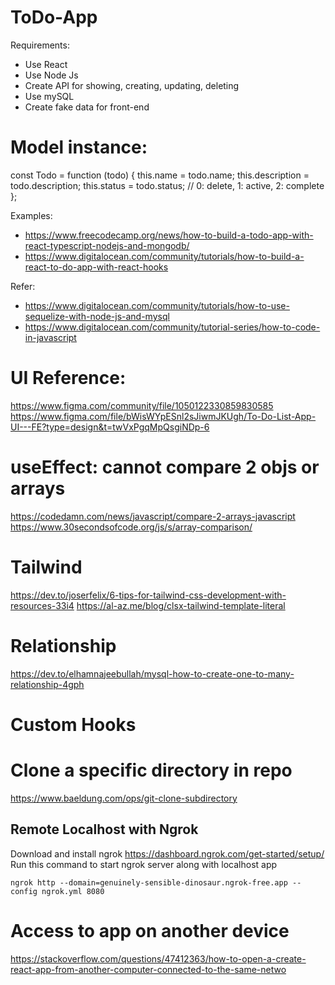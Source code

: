 # ToDo-App

Requirements:
- Use React
- Use Node Js
- Create API for showing, creating, updating, deleting
- Use mySQL
- Create fake data for front-end

# Model instance:
const Todo = function (todo) {
  this.name = todo.name;
  this.description = todo.description;
  this.status = todo.status; // 0: delete, 1: active, 2: complete 
};


Examples:
- https://www.freecodecamp.org/news/how-to-build-a-todo-app-with-react-typescript-nodejs-and-mongodb/
- https://www.digitalocean.com/community/tutorials/how-to-build-a-react-to-do-app-with-react-hooks

Refer:
- https://www.digitalocean.com/community/tutorials/how-to-use-sequelize-with-node-js-and-mysql
- https://www.digitalocean.com/community/tutorial-series/how-to-code-in-javascript

# UI Reference:
https://www.figma.com/community/file/1050122330859830585
https://www.figma.com/file/bWisWYpESnl2sJiwmJKUgh/To-Do-List-App-UI---FE?type=design&t=twVxPgqMpQsgiNDp-6

# useEffect: cannot compare 2 objs or arrays
https://codedamn.com/news/javascript/compare-2-arrays-javascript
https://www.30secondsofcode.org/js/s/array-comparison/

# Tailwind
https://dev.to/joserfelix/6-tips-for-tailwind-css-development-with-resources-33i4
https://al-az.me/blog/clsx-tailwind-template-literal

# Relationship
https://dev.to/elhamnajeebullah/mysql-how-to-create-one-to-many-relationship-4gph

# Custom Hooks

# Clone a specific directory in repo
https://www.baeldung.com/ops/git-clone-subdirectory

## Remote Localhost with Ngrok
Download and install ngrok https://dashboard.ngrok.com/get-started/setup/
Run this command to start ngrok server along with localhost app
```console
ngrok http --domain=genuinely-sensible-dinosaur.ngrok-free.app --config ngrok.yml 8080
```

# Access to app on another device
https://stackoverflow.com/questions/47412363/how-to-open-a-create-react-app-from-another-computer-connected-to-the-same-netwo